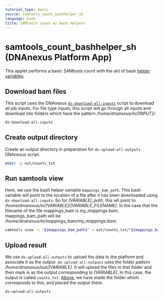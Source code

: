 ```yaml
---
tutorial_type: basic
source: samtools_count_bashhelper_sh
language: bash
title: SAMtools count w/ Bash Helpers
---
```

# samtools_count_bashhelper_sh (DNAnexus Platform App)

This applet performs a basic SAMtools count with the aid of bash [helper variables](https://wiki.dnanexus.com/Developer-Tutorials/Advanced-App-Tutorial#Writing-the-applet-script).

## Download bam files
This script uses the DNAnexus [`dx-download-all-inputs`](https://wiki.dnanexus.com/Helpstrings-of-SDK-Command-Line-Utilities#dx-download-all-inputs) script to download all job inputs. For file type inputs, this script will go through all inputs and download into folders which have the pattern
_*/home/dnanexus/in/[INPUT]/*_.  
```bash
dx-download-all-inputs
```

## Create output directory

Create an output directory in preparation for `dx-upload-all-outputs` DNAnexus script.
```bash
mkdir -p out/counts_txt
```

## Run samtools view

Here, we use the bash helper variable `mappings_bam_path`. This bash variable
will point to the location of a file after it has been downloaded using
`dx-download-all-inputs`. So for *[VARIABLE]_path*, this wll point to
*/home/dnanexus/in/[VARIABLE]/[VARIABLE_FILENAME]*.
In the case that the filename of the file mappings_bam is *my_mappings.bam*,
mappings_bam_path will be */home/dnanexus/in/mappings_bam/my_mappings.bam*.  
```bash
samtools view -c "${mappings_bam_path}" > out/counts_txt/"${mappings_bam_prefix}.txt"
```

## Upload result

We use `dx-upload-all-outputs` to upload the data to the platform and associate
it as the output. `dx-upload-all-outputs` uses the folder pattern
*/home/dnanexus/out/[VARIABLE]*. It will upload the files in that folder
and then mark is as the output corresponding to *[VARIABLE]*. In this case,
the output is called `counts_txt`. [Above](#Create-output-directory), we have made the folder which
corresponds to this, and placed the output there.  
```bash
dx-upload-all-outputs
```
